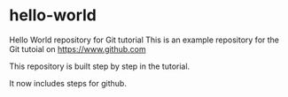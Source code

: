 # hello-world
Hello World repository for Git tutorial
This is an example repository for the Git tutoial on https://www.github.com

This repository is built step by step in the tutorial. 

It now includes steps for github.
